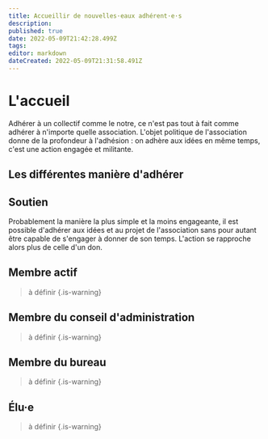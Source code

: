 ```yaml
---
title: Accueillir de nouvelles·eaux adhérent·e·s
description: 
published: true
date: 2022-05-09T21:42:28.499Z
tags: 
editor: markdown
dateCreated: 2022-05-09T21:31:58.491Z
---
```


# L'accueil

Adhérer à un collectif comme le notre, ce n'est pas tout à fait comme adhérer à n'importe quelle association. L'objet politique de l'association donne de la profondeur à l'adhésion : on adhère aux idées en même temps, c'est une action engagée et militante.

## Les différentes manière d'adhérer

## Soutien

Probablement la manière la plus simple et la moins engageante, il est possible d'adhérer aux idées et au projet de l'association sans pour autant être capable de s'engager à donner de son temps. L'action se rapproche alors plus de celle d'un don.

## Membre actif

> à définir
{.is-warning}

## Membre du conseil d'administration

> à définir
{.is-warning}

## Membre du bureau

> à définir
{.is-warning}

## Élu·e


> à définir
{.is-warning}